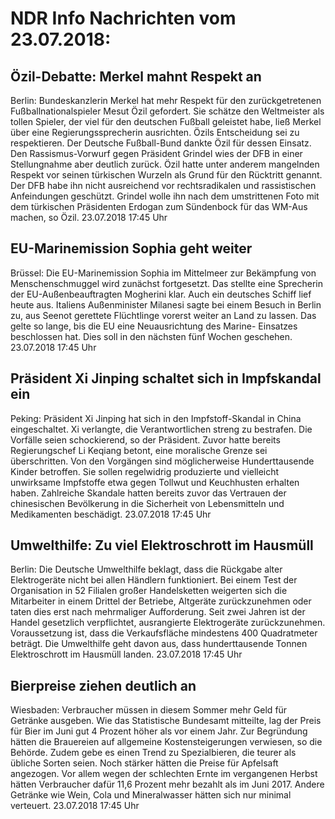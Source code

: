 # NDR Info Nachrichten vom 23.07.2018:


## Özil-Debatte: Merkel mahnt Respekt an
Berlin: Bundeskanzlerin Merkel hat mehr Respekt für den zurückgetretenen Fußballnationalspieler Mesut Özil gefordert. Sie schätze den Weltmeister als tollen Spieler, der viel für den deutschen Fußball geleistet habe, ließ Merkel über eine Regierungssprecherin ausrichten. Özils Entscheidung sei zu respektieren. Der Deutsche Fußball-Bund dankte Özil für dessen Einsatz. Den Rassismus-Vorwurf gegen Präsident Grindel wies der DFB in einer Stellungnahme aber deutlich zurück. Özil hatte unter anderem mangelnden Respekt vor seinen türkischen Wurzeln als Grund für den Rücktritt genannt. Der DFB habe ihn nicht ausreichend vor rechtsradikalen und rassistischen Anfeindungen geschützt. Grindel wolle ihn nach dem umstrittenen Foto mit dem türkischen Präsidenten Erdogan zum Sündenbock für das WM-Aus machen, so Özil. 23.07.2018 17:45 Uhr 

## EU-Marinemission Sophia geht weiter
Brüssel:	Die EU-Marinemission Sophia im Mittelmeer zur Bekämpfung von Menschenschmuggel wird zunächst fortgesetzt. Das stellte eine Sprecherin der EU-Außenbeauftragten Mogherini klar. Auch ein deutsches Schiff lief heute aus. Italiens Außenminister Milanesi sagte bei einem Besuch in Berlin zu, aus Seenot gerettete Flüchtlinge vorerst weiter an Land zu lassen. Das gelte so lange, bis die EU eine Neuausrichtung des Marine- Einsatzes beschlossen hat. Dies soll in den nächsten fünf Wochen geschehen. 23.07.2018 17:45 Uhr 

## Präsident Xi Jinping schaltet sich in Impfskandal ein
Peking: Präsident Xi Jinping hat sich in den Impfstoff-Skandal in China eingeschaltet. Xi verlangte, die Verantwortlichen streng zu bestrafen. Die Vorfälle seien schockierend, so der Präsident. Zuvor hatte bereits Regierungschef Li Keqiang betont, eine moralische Grenze sei überschritten. Von den Vorgängen sind möglicherweise Hunderttausende Kinder betroffen. Sie sollen regelwidrig produzierte und vielleicht unwirksame Impfstoffe etwa gegen Tollwut und Keuchhusten erhalten haben. Zahlreiche Skandale hatten bereits zuvor das Vertrauen der chinesischen Bevölkerung in die Sicherheit von Lebensmitteln und Medikamenten beschädigt. 23.07.2018 17:45 Uhr 

## Umwelthilfe: Zu viel Elektroschrott im Hausmüll
Berlin:	Die Deutsche Umwelthilfe beklagt, dass die Rückgabe alter Elektrogeräte nicht bei allen Händlern funktioniert. Bei einem Test der Organisation in 52 Filialen großer Handelsketten weigerten sich die Mitarbeiter in einem Drittel der Betriebe, Altgeräte zurückzunehmen oder taten dies erst nach mehrmaliger Aufforderung. Seit zwei Jahren ist der Handel gesetzlich verpflichtet, ausrangierte Elektrogeräte zurückzunehmen. Voraussetzung ist, dass die Verkaufsfläche mindestens 400 Quadratmeter beträgt. Die Umwelthilfe geht davon aus, dass hunderttausende Tonnen Elektroschrott im Hausmüll landen. 23.07.2018 17:45 Uhr 

## Bierpreise ziehen deutlich an
Wiesbaden: Verbraucher müssen in diesem Sommer mehr Geld für Getränke ausgeben. Wie das Statistische Bundesamt mitteilte, lag der Preis für Bier im Juni gut 4 Prozent höher als vor einem Jahr. Zur Begründung hätten die Brauereien auf allgemeine Kostensteigerungen verwiesen, so die Behörde. Zudem gebe es einen Trend zu Spezialbieren, die teurer als übliche Sorten seien. Noch stärker hätten die Preise für Apfelsaft angezogen. Vor allem wegen der schlechten Ernte im vergangenen Herbst hätten Verbraucher dafür 11,6 Prozent mehr bezahlt als im Juni 2017. Andere Getränke wie Wein, Cola und Mineralwasser hätten sich nur minimal verteuert. 23.07.2018 17:45 Uhr 
